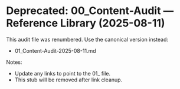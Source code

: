 # Deprecated: 00_Content-Audit — Reference Library (2025-08-11)

This audit file was renumbered. Use the canonical version instead:

- 01_Content-Audit-2025-08-11.md

Notes:

- Update any links to point to the 01_ file.
- This stub will be removed after link cleanup.
